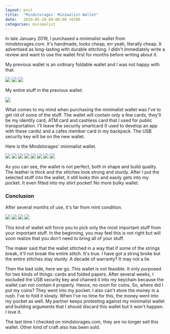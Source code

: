 ```yaml
---
layout: post
title:  "Mindstorages' Minimalist Wallet"
date:   2019-05-20 00:00:00 +0700
categories: minimalist
---
```


In late January 2019, I purchased a minimalist wallet from mindstorages.com. It's handmade, looks cheap, err yeah, literally cheap. It advertised as long-lasting with durable stitching. I didn't immediately write a review and want to use the wallet first for months before writing about it.

My previous wallet is an ordinary foldable wallet and I was not happy with that.

<img src="/assets/wallet-1.jpeg">
<img src="/assets/wallet-2.jpeg">
<img src="/assets/wallet-3.jpeg">

My entire stuff in the previous wallet:

<img src="/assets/wallet-4.jpeg">

What comes to my mind when purchasing the minimalist wallet was I've to get rid of some of the stuff. The wallet will contain only a few cards, they'll be my identity card, ATM card and cashless card that I used for public transportation. I'll leave the security smartcard (I used to develop an app with these cards) and a cafes member card in my backpack. The USB security key will be on the new wallet.

Here is the Mindstorages' minimalist wallet.

<img src="/assets/wallet-7.jpeg">
<img src="/assets/wallet-5.jpeg">
<img src="/assets/wallet-6.jpeg">
<img src="/assets/wallet-8.jpeg">
<img src="/assets/wallet-9.jpeg">
<img src="/assets/wallet-10.jpeg">
<img src="/assets/wallet-11.jpeg">
<img src="/assets/wallet-12.jpeg">

As you can see, the wallet is not perfect, both in shape and build quality. The leather is thick and the stitches look strong and sturdy. After I put the selected stuff into the wallet, it still looks thin and easily gets into my pocket. It even fitted into my shirt pocket! No more bulky wallet.

### Conclusion

After several months of use, it's far from mint condition.

<img src="/assets/wallet-13.jpeg">
<img src="/assets/wallet-14.jpeg">
<img src="/assets/wallet-15.jpeg">
<img src="/assets/wallet-16.jpeg">


This kind of wallet will force you to pick only the most important stuff from your important stuff. In the beginning, you may feel this is not right but will soon realize that you don't need to bring all of your stuff.

The maker said that the wallet stitched in a way that if some of the strings break, it'll not break the entire stitch. It's true. I have got a string broke but the entire stitches stay sturdy. A decade of warranty? It may not a lie.

Then the bad side, here we go. This wallet is not feasible. It only purposed for two kinds of things: cards and folded papers. After several weeks, I excluded the USB security key and chained it into my keychain because the wallet can not contain it properly. Hence, no room for coins. So, where did I put my coins? They went into my pocket. I also can't store the money in a rush. I've to fold it slowly. When I've no time for this, the money went into my pocket as well. My partner keeps protesting against my minimalist wallet and building arguments that I should discard this wallet but it won't happen. I love it.

The last time I checked on mindstorages.com, they are no longer sell this wallet. Other kind of craft also has been sold.


